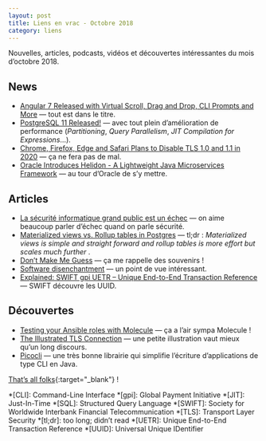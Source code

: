 ```yaml
---
layout: post
title: Liens en vrac - Octobre 2018
category: liens
---
```


Nouvelles, articles, podcasts, vidéos et découvertes intéressantes du mois d’octobre 2018.

## News

- [Angular 7 Released with Virtual Scroll, Drag and Drop, CLI Prompts and More](https://www.infoq.com/news/2018/11/angular-7/)
  — tout est dans le titre.
- [PostgreSQL 11 Released!](https://www.postgresql.org/about/news/1894/)
  — avec tout plein d’amélioration de performance (_Partitioning_, _Query Parallelism_, _JIT Compilation for
  Expressions_…).
- [Chrome, Firefox, Edge and Safari Plans to Disable TLS 1.0 and 1.1 in 2020](https://thehackernews.com/2018/10/web-browser-tls-support.html)
  — ça ne fera pas de mal.
- [Oracle Introduces Helidon - A Lightweight Java Microservices Framework](https://www.infoq.com/news/2018/10/oracle-introduces-helidon/)
  — au tour d’Oracle de s’y mettre.

## Articles

- [La sécurité informatique grand public est un échec](https://dascritch.net/post/2018/10/08/La-s%C3%A9curit%C3%A9-informatique-grand-public-est-un-%C3%A9chec)
  — on aime beaucoup parler d’échec quand on parle sécurité.
- [Materialized views vs. Rollup tables in Postgres](https://www.citusdata.com/blog/2018/10/31/materialized-views-vs-rollup-tables/)
  — tl;dr : _Materialized views is simple and straight forward and rollup tables is more effort but scales much further_
  .
- [Don’t Make Me Guess](https://www.yegor256.com/2018/10/16/dont-make-me-guess.html)
  — ça me rappelle des souvenirs !
- [Software disenchantment](https://tonsky.me/blog/disenchantment/)
  — un point de vue intéressant.
- [Explained: SWIFT gpi UETR – Unique End-to-End Transaction Reference](https://www.sepaforcorporates.com/swift-for-corporates/explained-swift-gpi-uetr-unique-end-to-end-transaction-reference/)
  — SWIFT découvre les UUID.

## Découvertes

- [Testing your Ansible roles with Molecule](https://www.jeffgeerling.com/blog/2018/testing-your-ansible-roles-molecule)
  — ça a l’air sympa Molecule !
- [The Illustrated TLS Connection](https://tls.ulfheim.net/)
  — une petite illustration vaut mieux qu’un long discours.
- [Picocli](https://github.com/remkop/picocli)
  — une très bonne librairie qui simplifie l’écriture d’applications de type CLI en Java.

[That’s all folks](https://www.youtube.com/watch?v=1QwjFmnCMKA "Brisa Roché - The Drum"){:target="_blank"} !

<!-- prettier-ignore-start -->
*[CLI]: Command-Line Interface
*[gpi]: Global Payment Initiative
*[JIT]: Just-In-Time
*[SQL]: Structured Query Language
*[SWIFT]: Society for Worldwide Interbank Financial Telecommunication
*[TLS]: Transport Layer Security
*[tl;dr]: too long; didn’t read
*[UETR]: Unique End-to-End Transaction Reference
*[UUID]: Universal Unique IDentifier
<!-- prettier-ignore-end -->
